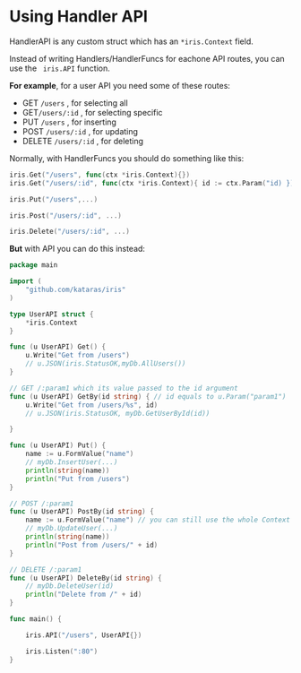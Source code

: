 # Using Handler API
HandlerAPI is any custom struct which has an `*iris.Context` field.

Instead of writing Handlers/HandlerFuncs for eachone API routes, you can use the ` iris.API` function.

**For example**, for a user API you need some of these routes:

- GET `/users` , for selecting all
- GET`/users/:id` , for selecting specific
- PUT `/users` , for inserting
- POST `/users/:id` , for updating
- DELETE `/users/:id` , for deleting

Normally, with HandlerFuncs you should do something like this:

```go
iris.Get("/users", func(ctx *iris.Context){})
iris.Get("/users/:id", func(ctx *iris.Context){ id := ctx.Param("id) })

iris.Put("/users",...)

iris.Post("/users/:id", ...)

iris.Delete("/users/:id", ...)
```

**But** with API you can do this instead: 

```go
package main

import (
	"github.com/kataras/iris"
)

type UserAPI struct {
	*iris.Context
}

func (u UserAPI) Get() {
	u.Write("Get from /users")
	// u.JSON(iris.StatusOK,myDb.AllUsers())
}

// GET /:param1 which its value passed to the id argument
func (u UserAPI) GetBy(id string) { // id equals to u.Param("param1")
	u.Write("Get from /users/%s", id)
	// u.JSON(iris.StatusOK, myDb.GetUserById(id))

}

func (u UserAPI) Put() {
	name := u.FormValue("name")
	// myDb.InsertUser(...)
	println(string(name))
	println("Put from /users")
}

// POST /:param1
func (u UserAPI) PostBy(id string) {
	name := u.FormValue("name") // you can still use the whole Context's features!
	// myDb.UpdateUser(...)
	println(string(name))
	println("Post from /users/" + id)
}

// DELETE /:param1
func (u UserAPI) DeleteBy(id string) {
	// myDb.DeleteUser(id)
	println("Delete from /" + id)
}

func main() {

	iris.API("/users", UserAPI{})

	iris.Listen(":80")
}



```



